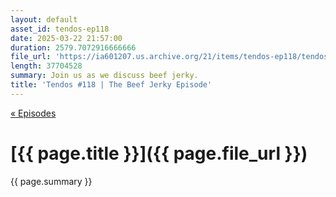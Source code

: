 ```yaml
---
layout: default
asset_id: tendos-ep118
date: 2025-03-22 21:57:00
duration: 2579.7072916666666
file_url: 'https://ia601207.us.archive.org/21/items/tendos-ep118/tendos-ep118.mp3'
length: 37704528
summary: Join us as we discuss beef jerky.
title: 'Tendos #118 | The Beef Jerky Episode'
---
```

[« Episodes](/tendos/episodes)

# [{{ page.title }}]({{ page.file_url }})
{{ page.summary }}
